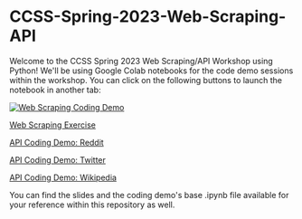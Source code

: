 # CCSS-Spring-2023-Web-Scraping-API
Welcome to the CCSS Spring 2023 Web Scraping/API Workshop using Python! We'll be using Google Colab notebooks for the code demo sessions within the workshop. You can click on the following buttons to launch the notebook in another tab:

[![Web Scraping Coding Demo](https://colab.research.google.com/assets/colab-badge.svg)](https://colab.research.google.com/drive/1FcY5EyDiBRowbykQUay-idMa1PUZx1SD?usp=sharing)

[Web Scraping Exercise](https://colab.research.google.com/drive/1egYeVhzxZJ_3AGEoK5bZIaxxLbpFBSLC?usp=share_link)

[API Coding Demo: Reddit](https://colab.research.google.com/drive/1XbHHRXuWzF_rMQ6dC-FAtob6Sfeh7q2u?usp=share_link)

[API Coding Demo: Twitter](https://drive.google.com/file/d/10X6mMmwZ9uw06zLFh__2fNCskDIS8lXj/view?usp=share_link)

[API Coding Demo: Wikipedia](https://drive.google.com/file/d/1EQNE3zZkBXHMTXGnAD0Csp57Kg4zpqYi/view?usp=share_link)


You can find the slides and the coding demo's base .ipynb file available for your reference within this repository as well.
